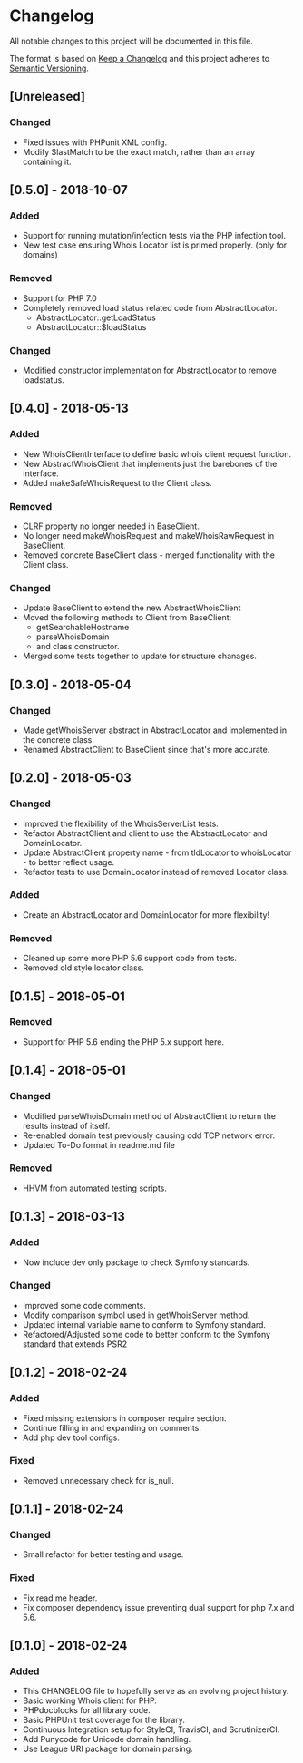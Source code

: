 # Changelog

All notable changes to this project will be documented in this file.

The format is based on [Keep a Changelog](http://keepachangelog.com/en/1.0.0/)
and this project adheres to [Semantic Versioning](http://semver.org/spec/v2.0.0.html).

## [Unreleased]
### Changed
- Fixed issues with PHPunit XML config.
- Modify $lastMatch to be the exact match, rather than an array containing it.

## [0.5.0] - 2018-10-07
### Added
- Support for running mutation/infection tests via the PHP infection tool.
- New test case ensuring Whois Locator list is primed properly. (only for domains)

### Removed
- Support for PHP 7.0
- Completely removed load status related code from AbstractLocator.
    - AbstractLocator::getLoadStatus
    - AbstractLocator::$loadStatus

### Changed
- Modified constructor implementation for AbstractLocator to remove loadstatus.

## [0.4.0] - 2018-05-13
### Added
- New WhoisClientInterface to define basic whois client request function.
- New AbstractWhoisClient that implements just the barebones of the interface.
- Added makeSafeWhoisRequest to the Client class.

### Removed
- CLRF property no longer needed in BaseClient.
- No longer need makeWhoisRequest and makeWhoisRawRequest in BaseClient.
- Removed concrete BaseClient class - merged functionality with the Client class.

### Changed
- Update BaseClient to extend the new AbstractWhoisClient
- Moved the following methods to Client from BaseClient:
    - getSearchableHostname
    - parseWhoisDomain
    - and class constructor.
- Merged some tests together to update for structure chanages.

## [0.3.0] - 2018-05-04
### Changed
- Made getWhoisServer abstract in AbstractLocator and implemented in the concrete class.
- Renamed AbstractClient to BaseClient since that's more accurate.


## [0.2.0] - 2018-05-03
### Changed
- Improved the flexibility of the WhoisServerList tests.
- Refactor AbstractClient and client to use the AbstractLocator and DomainLocator.
- Update AbstractClient property name - from tldLocator to whoisLocator  - to better reflect usage.
- Refactor tests to use DomainLocator instead of removed Locator class.

### Added
- Create an AbstractLocator and DomainLocator for more flexibility!

### Removed
- Cleaned up some more PHP 5.6 support code from tests.
- Removed old style locator class.

## [0.1.5] - 2018-05-01
### Removed
- Support for PHP 5.6 ending the PHP 5.x support here.

## [0.1.4] - 2018-05-01
### Changed
- Modified parseWhoisDomain method of AbstractClient to return the results instead of itself.
- Re-enabled domain test previously causing odd TCP network error.
- Updated To-Do format in readme.md file

### Removed
- HHVM from automated testing scripts.

## [0.1.3] - 2018-03-13
### Added
- Now include dev only package to check Symfony standards.

### Changed
- Improved some code comments.
- Modify comparison symbol used in getWhoisServer method.
- Updated internal variable name to conform to Symfony standard.
- Refactored/Adjusted some code to better conform to the Symfony standard that extends PSR2

## [0.1.2] - 2018-02-24
### Added
- Fixed missing extensions in composer require section.
- Continue filling in and expanding on comments.
- Add php dev tool configs.

### Fixed
- Removed unnecessary check for is_null.

## [0.1.1] - 2018-02-24
### Changed
- Small refactor for better testing and usage.

### Fixed
- Fix read me header.
- Fix composer dependency issue preventing dual support for php 7.x and 5.6.

## [0.1.0] - 2018-02-24
### Added
- This CHANGELOG file to hopefully serve as an evolving project history.
- Basic working Whois client for PHP.
- PHPdocblocks for all library code.
- Basic PHPUnit test coverage for the library.
- Continuous Integration setup for StyleCI, TravisCI, and ScrutinizerCI.
- Add Punycode for Unicode domain handling.
- Use League URI package for domain parsing.

